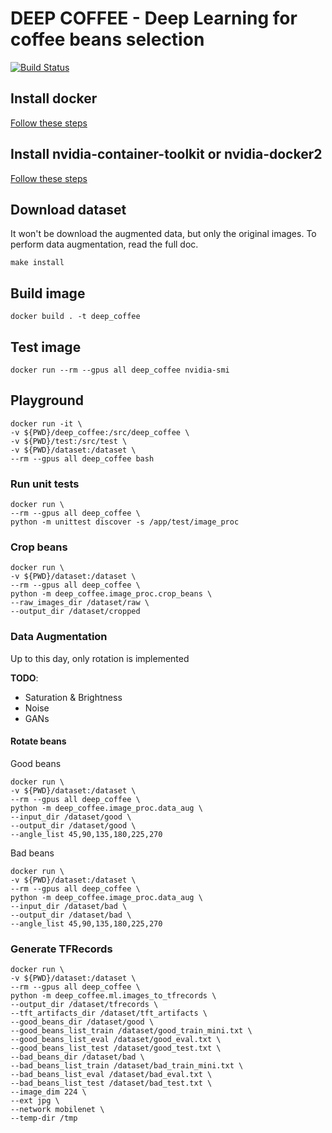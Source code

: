 # DEEP COFFEE - Deep Learning for coffee beans selection
[![Build Status](https://travis-ci.com/Tauranis/deep_coffee.svg?branch=master)](https://travis-ci.com/Tauranis/deep_coffee)

## Install docker

[Follow these steps](https://docs.docker.com/install/linux/docker-ce/ubuntu/)

## Install nvidia-container-toolkit or nvidia-docker2

[Follow these steps](https://github.com/NVIDIA/nvidia-docker)

## Download dataset
It won't be download the augmented data, but only the original images.
To perform data augmentation, read the full doc.

```
make install
```

## Build image

```
docker build . -t deep_coffee
```

## Test image

```
docker run --rm --gpus all deep_coffee nvidia-smi
```

## Playground
```
docker run -it \
-v ${PWD}/deep_coffee:/src/deep_coffee \
-v ${PWD}/test:/src/test \
-v ${PWD}/dataset:/dataset \
--rm --gpus all deep_coffee bash
```


### Run unit tests
```
docker run \
--rm --gpus all deep_coffee \
python -m unittest discover -s /app/test/image_proc
```

### Crop beans 
```
docker run \
-v ${PWD}/dataset:/dataset \
--rm --gpus all deep_coffee \
python -m deep_coffee.image_proc.crop_beans \
--raw_images_dir /dataset/raw \
--output_dir /dataset/cropped
```


### Data Augmentation

Up to this day, only rotation is implemented

**TODO**:

* Saturation & Brightness
* Noise
* GANs

#### Rotate beans 

Good beans
```
docker run \
-v ${PWD}/dataset:/dataset \
--rm --gpus all deep_coffee \
python -m deep_coffee.image_proc.data_aug \
--input_dir /dataset/good \
--output_dir /dataset/good \
--angle_list 45,90,135,180,225,270
```

Bad beans
```
docker run \
-v ${PWD}/dataset:/dataset \
--rm --gpus all deep_coffee \
python -m deep_coffee.image_proc.data_aug \
--input_dir /dataset/bad \
--output_dir /dataset/bad \
--angle_list 45,90,135,180,225,270
```


### Generate TFRecords

```
docker run \
-v ${PWD}/dataset:/dataset \
--rm --gpus all deep_coffee \
python -m deep_coffee.ml.images_to_tfrecords \
--output_dir /dataset/tfrecords \
--tft_artifacts_dir /dataset/tft_artifacts \
--good_beans_dir /dataset/good \
--good_beans_list_train /dataset/good_train_mini.txt \
--good_beans_list_eval /dataset/good_eval.txt \
--good_beans_list_test /dataset/good_test.txt \
--bad_beans_dir /dataset/bad \
--bad_beans_list_train /dataset/bad_train_mini.txt \
--bad_beans_list_eval /dataset/bad_eval.txt \
--bad_beans_list_test /dataset/bad_test.txt \
--image_dim 224 \
--ext jpg \
--network mobilenet \
--temp-dir /tmp
```